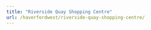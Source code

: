 ```yaml
---
title: "Riverside Quay Shopping Centre"
url: /haverfordwest/riverside-quay-shopping-centre/
---
```

